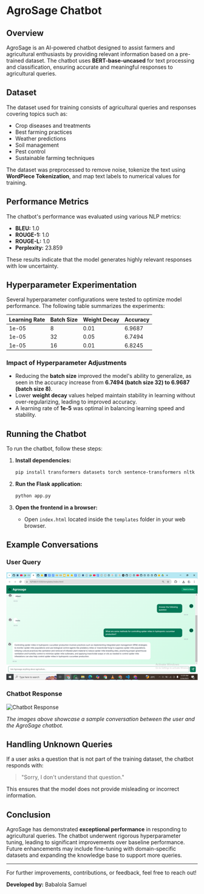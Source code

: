 # AgroSage Chatbot

## Overview

AgroSage is an AI-powered chatbot designed to assist farmers and agricultural enthusiasts by providing relevant information based on a pre-trained dataset. The chatbot uses **BERT-base-uncased** for text processing and classification, ensuring accurate and meaningful responses to agricultural queries.

## Dataset

The dataset used for training consists of agricultural queries and responses covering topics such as:

- Crop diseases and treatments
- Best farming practices
- Weather predictions
- Soil management
- Pest control
- Sustainable farming techniques

The dataset was preprocessed to remove noise, tokenize the text using **WordPiece Tokenization**, and map text labels to numerical values for training.

## Performance Metrics

The chatbot's performance was evaluated using various NLP metrics:

- **BLEU:** 1.0
- **ROUGE-1:** 1.0
- **ROUGE-L:** 1.0
- **Perplexity:** 23.859

These results indicate that the model generates highly relevant responses with low uncertainty.

## Hyperparameter Experimentation

Several hyperparameter configurations were tested to optimize model performance. The following table summarizes the experiments:

| Learning Rate | Batch Size | Weight Decay | Accuracy |
| ------------- | ---------- | ------------ | -------- |
| 1e-05         | 8          | 0.01         | 6.9687   |
| 1e-05         | 32         | 0.05         | 6.7494   |
| 1e-05         | 16         | 0.01         | 6.8245   |

### Impact of Hyperparameter Adjustments

- Reducing the **batch size** improved the model's ability to generalize, as seen in the accuracy increase from **6.7494 (batch size 32) to 6.9687 (batch size 8)**.
- Lower **weight decay** values helped maintain stability in learning without over-regularizing, leading to improved accuracy.
- A learning rate of **1e-5** was optimal in balancing learning speed and stability.

## Running the Chatbot

To run the chatbot, follow these steps:

1. **Install dependencies:**

   ```bash
   pip install transformers datasets torch sentence-transformers nltk flask
   ```

2. **Run the Flask application:**

   ```bash
   python app.py
   ```

3. **Open the frontend in a browser:**

   - Open `index.html` located inside the `templates` folder in your web browser.

## Example Conversations

### User Query  
![User Query](/images/query.png)  

### Chatbot Response  
![Chatbot Response](/images/response.pngresponse.png)  

_The images above showcase a sample conversation between the user and the AgroSage chatbot._

## Handling Unknown Queries

If a user asks a question that is not part of the training dataset, the chatbot responds with:

> "Sorry, I don't understand that question."

This ensures that the model does not provide misleading or incorrect information.

## Conclusion

AgroSage has demonstrated **exceptional performance** in responding to agricultural queries. The chatbot underwent rigorous hyperparameter tuning, leading to significant improvements over baseline performance. Future enhancements may include fine-tuning with domain-specific datasets and expanding the knowledge base to support more queries.

---

For further improvements, contributions, or feedback, feel free to reach out!

**Developed by:** Babalola Samuel
